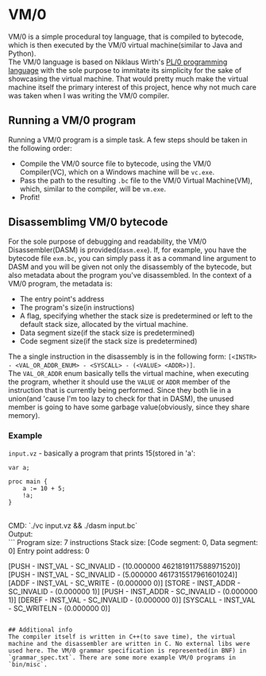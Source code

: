 # VM/0
VM/0 is a simple procedural toy language, that is compiled to bytecode, which is then executed by the VM/0 virtual machine(similar to Java and Python).<br>
The VM/0 language is based on Niklaus Wirth's [PL/0 programming language](https://en.wikipedia.org/wiki/PL/0) with the sole purpose to immitate its simplicity for the sake of showcasing the virtual machine. That would pretty much make the virtual machine itself the primary interest of this project, hence why not much care was taken when I was writing the VM/0 compiler.

## Running a VM/0 program
Running a VM/0 program is a simple task. A few steps should be taken in the following order:<br>
- Compile the VM/0 source file to bytecode, using the VM/0 Compiler(VC), which on a Windows machine will be `vc.exe`.
- Pass the path to the resulting `.bc` file to the VM/0 Virtual Machine(VM), which, similar to the compiler, will be `vm.exe`.
- Profit!

## Disassemblimg VM/0 bytecode
For the sole purpose of debugging and readability, the VM/0 Disassembler(DASM) is provided(`dasm.exe`). If, for example, you have the bytecode file `exm.bc`, you can simply pass it as a command line argument to DASM and you will be given not only the disassembly of the bytecode, but also metadata about the program you've disassembled. In the context of a VM/0 program, the metadata is:
- The entry point's address
- The program's size(in instructions)
- A flag, specifying whether the stack size is predetermined or left to the default stack size, allocated by the virtual machine.
- Data segment size(if the stack size is predetermined)
- Code segment size(if the stack size is predetermined)

The a single instruction in the disassembly is in the following form: `[<INSTR> - <VAL_OR_ADDR_ENUM> - <SYSCALL> - (<VALUE> <ADDR>)]`.<br>
The `VAL_OR_ADDR` enum basically tells the virtual machine, when executing the program, whether it should use the `VALUE` or `ADDR` member of the instruction that is currently being performed. Since they both lie in a union(and 'cause I'm too lazy to check for that in DASM), the unused member is going to have some garbage value(obviously, since they share memory).

### Example
`input.vz` - basically a program that prints 15(stored in 'a':
```
var a;

proc main {
	a := 10 + 5;
	!a;
}
```
<br>
CMD: `./vc input.vz && ./dasm input.bc`<br>
Output:<br>
```
Program size: 7 instructions
Stack size: [Code segment: 0, Data segment: 0]
Entry point address: 0

[PUSH - INST_VAL - SC_INVALID - (10.000000 4621819117588971520)]
[PUSH - INST_VAL - SC_INVALID - (5.000000 4617315517961601024)]
[ADDF - INST_VAL - SC_WRITE - (0.000000 0)]
[STORE - INST_ADDR - SC_INVALID - (0.000000 1)]
[PUSH - INST_ADDR - SC_INVALID - (0.000000 1)]
[DEREF - INST_VAL - SC_INVALID - (0.000000 0)]
[SYSCALL - INST_VAL - SC_WRITELN - (0.000000 0)]
```

## Additional info
The compiler itself is written in C++(to save time), the virtual machine and the disassembler are written in C. No external libs were used here. The VM/0 grammar specification is represented(in BNF) in `grammar_spec.txt`. There are some more example VM/0 programs in `bin/misc`. 
